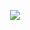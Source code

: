 <p align="center">
  <img src="https://res.cloudinary.com/dqukcyidd/image/upload/v1621125245/gitIntroGifHd_zqjddq.gif">
</p>



<!--
**ghostafbr/ghostafbr** is a ✨ _special_ ✨ repository because its `README.md` (this file) appears on your GitHub profile.

Here are some ideas to get you started:

- 🔭 I’m currently working on ...
- 🌱 I’m currently learning ...
- 👯 I’m looking to collaborate on ...
- 🤔 I’m looking for help with ...
- 💬 Ask me about ...
- 📫 How to reach me: ...
- 😄 Pronouns: ...
- ⚡ Fun fact: ...
-->
